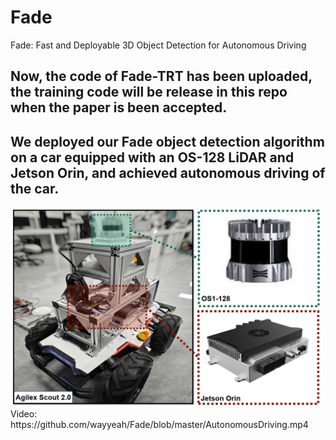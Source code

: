 # Fade
Fade: Fast and Deployable 3D Object Detection for Autonomous Driving
## Now, the code of Fade-TRT has been uploaded, the training code will be release in this repo when the paper is been accepted.
## We deployed our Fade object detection algorithm on a car equipped with an OS-128 LiDAR and Jetson Orin, and achieved autonomous driving of the car.

<img src="https://github.com/wayyeah/Fade/blob/master/car.png" width="500px">
Video: https://github.com/wayyeah/Fade/blob/master/AutonomousDriving.mp4
